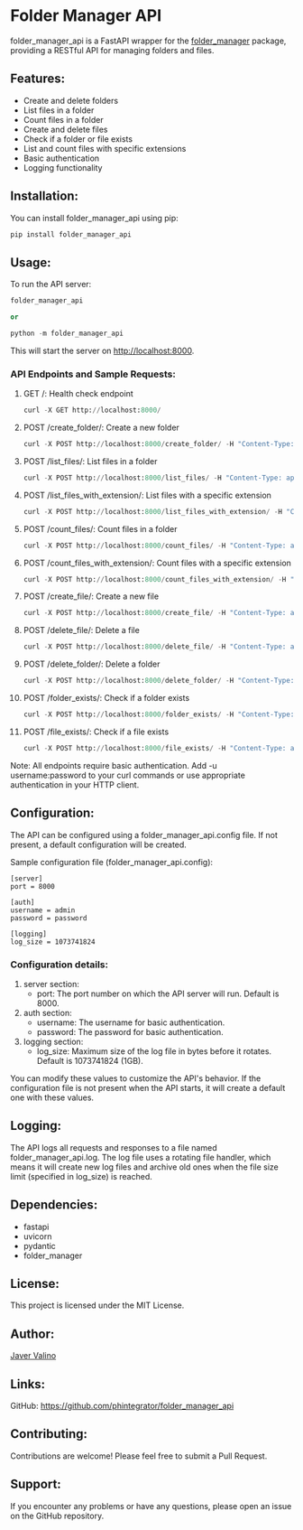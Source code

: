 # Folder Manager API

folder_manager_api is a FastAPI wrapper for the [folder_manager](https://pypi.org/project/folder-manager/) package, providing a RESTful API for managing folders and files.

## Features:

- Create and delete folders
- List files in a folder
- Count files in a folder
- Create and delete files
- Check if a folder or file exists
- List and count files with specific extensions
- Basic authentication
- Logging functionality

## Installation:

You can install folder_manager_api using pip:

```python
pip install folder_manager_api
```

## Usage:

To run the API server:

```python
folder_manager_api

or

python -m folder_manager_api
```

This will start the server on [http://localhost:8000](http://localhost:8000/).

### API Endpoints and Sample Requests:

1. GET /: Health check endpoint
    
    ```python
    curl -X GET http://localhost:8000/
    ```
    
2. POST /create_folder/: Create a new folder
    
    ```python
    curl -X POST http://localhost:8000/create_folder/ -H "Content-Type: application/json" -d '{"path": "/path/to/new/folder"}'
    ```
    
3. POST /list_files/: List files in a folder
    
    ```python
    curl -X POST http://localhost:8000/list_files/ -H "Content-Type: application/json" -d '{"path": "/path/to/folder"}'
    ```
    
4. POST /list_files_with_extension/: List files with a specific extension
    
    ```python
    curl -X POST http://localhost:8000/list_files_with_extension/ -H "Content-Type: application/json" -d '{"path": "/path/to/folder", "extension": ".txt"}'
    ```
    
5. POST /count_files/: Count files in a folder
    
    ```python
    curl -X POST http://localhost:8000/count_files/ -H "Content-Type: application/json" -d '{"path": "/path/to/folder"}'
    ```
    
6. POST /count_files_with_extension/: Count files with a specific extension
    
    ```python
    curl -X POST http://localhost:8000/count_files_with_extension/ -H "Content-Type: application/json" -d '{"path": "/path/to/folder", "extension": ".txt"}'
    ```
    
7. POST /create_file/: Create a new file
    
    ```python
    curl -X POST http://localhost:8000/create_file/ -H "Content-Type: application/json" -d '{"path": "/path/to/folder", "file_name": "newfile.txt", "content": "Hello, World!"}'
    ```
    
8. POST /delete_file/: Delete a file
    
    ```python
    curl -X POST http://localhost:8000/delete_file/ -H "Content-Type: application/json" -d '{"path": "/path/to/folder", "file_name": "file_to_delete.txt"}'
    ```
    
9. POST /delete_folder/: Delete a folder
    
    ```python
    curl -X POST http://localhost:8000/delete_folder/ -H "Content-Type: application/json" -d '{"path": "/path/to/folder/to/delete"}'
    ```
    
10. POST /folder_exists/: Check if a folder exists
    
    ```python
    curl -X POST http://localhost:8000/folder_exists/ -H "Content-Type: application/json" -d '{"path": "/path/to/check"}'
    ```
    
11. POST /file_exists/: Check if a file exists
    
    ```python
    curl -X POST http://localhost:8000/file_exists/ -H "Content-Type: application/json" -d '{"path": "/path/to/folder", "file_name": "file_to_check.txt"}'
    ```
    

Note: All endpoints require basic authentication. Add -u username:password to your curl commands or use appropriate authentication in your HTTP client.

## Configuration:

The API can be configured using a folder_manager_api.config file. If not present, a default configuration will be created.

Sample configuration file (folder_manager_api.config):

```
[server]
port = 8000

[auth]
username = admin
password = password

[logging]
log_size = 1073741824
```

### Configuration details:

1. server section:
    - port: The port number on which the API server will run. Default is 8000.
2. auth section:
    - username: The username for basic authentication.
    - password: The password for basic authentication.
3. logging section:
    - log_size: Maximum size of the log file in bytes before it rotates. Default is 1073741824 (1GB).

You can modify these values to customize the API's behavior. If the configuration file is not present when the API starts, it will create a default one with these values.

## Logging:

The API logs all requests and responses to a file named folder_manager_api.log. The log file uses a rotating file handler, which means it will create new log files and archive old ones when the file size limit (specified in log_size) is reached.

## Dependencies:

- fastapi
- uvicorn
- pydantic
- folder_manager

## License:

This project is licensed under the MIT License.

## Author:

[Javer Valino](https://github.com/phintegrator)

## Links:

GitHub: https://github.com/phintegrator/folder_manager_api

## Contributing:

Contributions are welcome! Please feel free to submit a Pull Request.

## Support:

If you encounter any problems or have any questions, please open an issue on the GitHub repository.